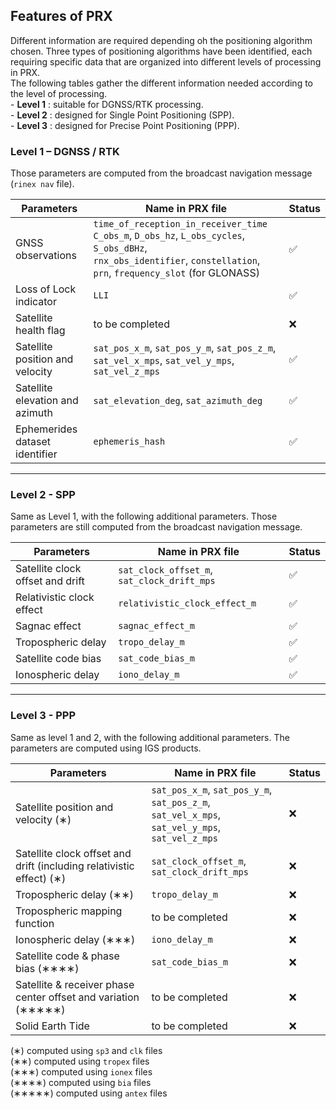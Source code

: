 ## Features of PRX

Different information are required depending oh the positioning algorithm chosen. Three types of positioning algorithms have been identified, each requiring specific data that are organized into different levels of processing in PRX.  
The following tables gather the different information needed according to the level of processing.  
    - **Level 1** : suitable for DGNSS/RTK processing.    
    - **Level 2** : designed for Single Point Positioning (SPP).  
    - **Level 3** : designed for Precise Point Positioning (PPP).  

### Level 1 – DGNSS / RTK

Those parameters are computed from the broadcast navigation message (`rinex nav` file).

| Parameters                      | Name in PRX file                                                                                                                                                               | Status    |
|---------------------------------|--------------------------------------------------------------------------------------------------------------------------------------------------------------------------------|-----------|
| GNSS observations               | `time_of_reception_in_receiver_time`<br/>`C_obs_m`, `D_obs_hz`, `L_obs_cycles`, `S_obs_dBHz`,<br/>`rnx_obs_identifier`, `constellation`, `prn`, `frequency_slot` (for GLONASS) | ✅       |
| Loss of Lock indicator          | `LLI`                                                                                                                                                                          | ✅       |
| Satellite health flag           | to be completed                                                                                                                                                                | ❌       |
| Satellite position and velocity | `sat_pos_x_m`, `sat_pos_y_m`, `sat_pos_z_m`,<br> `sat_vel_x_mps`, `sat_vel_y_mps`, `sat_vel_z_mps`                                                                             | ✅       |
| Satellite elevation and azimuth | `sat_elevation_deg`, `sat_azimuth_deg`                                                                                                                                         | ✅       |
| Ephemerides dataset identifier  | `ephemeris_hash`                                                                                                                                                               | ✅       |
--- 

### Level 2 - SPP 
Same as Level 1, with the following additional parameters. Those parameters are still computed from the broadcast navigation message.

| Parameters                       | Name in PRX file               | Status    |
|----------------------------------|--------------------------------|-----------|
| Satellite clock offset and drift | `sat_clock_offset_m`, `sat_clock_drift_mps`  | ✅       |
| Relativistic clock effect        | `relativistic_clock_effect_m`    | ✅       |
| Sagnac effect                    | `sagnac_effect_m`                | ✅       |
| Tropospheric delay               | `tropo_delay_m`                  | ✅       |
| Satellite code bias              | `sat_code_bias_m`                | ✅       |
| Ionospheric delay                | `iono_delay_m`                   | ✅       |

---

### Level 3 - PPP 
Same as level 1 and 2, with the following additional parameters. The parameters are computed using IGS products.

| Parameters                                                        | Name in PRX file                                                                                  | Status |
|-------------------------------------------------------------------|---------------------------------------------------------------------------------------------------|--------|
| Satellite position and velocity (∗)                               | `sat_pos_x_m`, `sat_pos_y_m`, `sat_pos_z_m`,<br>`sat_vel_x_mps`, `sat_vel_y_mps`, `sat_vel_z_mps` | ❌      |
| Satellite clock offset and drift (including relativistic effect) (∗) | `sat_clock_offset_m`, `sat_clock_drift_mps`                                                       | ❌      |
| Tropospheric delay (∗∗)                                           | `tropo_delay_m`                                                                                   | ❌      |
| Tropospheric mapping function                                     | to be completed                                                                                   | ❌      |
| Ionospheric delay (∗∗∗)                                           | `iono_delay_m`                                                                                    | ❌      |
| Satellite code & phase bias (∗∗∗∗)                                | `sat_code_bias_m`                                                                                 | ❌      |
| Satellite & receiver phase center offset and variation (∗∗∗∗∗)    | to be completed                                                                                   | ❌      |
| Solid Earth Tide                                                  | to be completed                                                                                   | ❌      |

(∗) computed using `sp3` and `clk` files  
(∗∗) computed using `tropex` files  
(∗∗∗) computed using `ionex` files  
(∗∗∗∗) computed using `bia` files  
(∗∗∗∗∗) computed using `antex` files  
